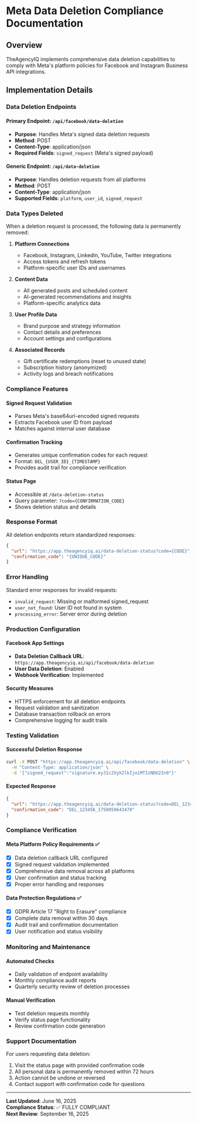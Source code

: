 # Meta Data Deletion Compliance Documentation

## Overview
TheAgencyIQ implements comprehensive data deletion capabilities to comply with Meta's platform policies for Facebook and Instagram Business API integrations.

## Implementation Details

### Data Deletion Endpoints

#### Primary Endpoint: `/api/facebook/data-deletion`
- **Purpose**: Handles Meta's signed data deletion requests
- **Method**: POST
- **Content-Type**: application/json
- **Required Fields**: `signed_request` (Meta's signed payload)

#### Generic Endpoint: `/api/data-deletion`  
- **Purpose**: Handles deletion requests from all platforms
- **Method**: POST
- **Content-Type**: application/json
- **Supported Fields**: `platform`, `user_id`, `signed_request`

### Data Types Deleted

When a deletion request is processed, the following data is permanently removed:

1. **Platform Connections**
   - Facebook, Instagram, LinkedIn, YouTube, Twitter integrations
   - Access tokens and refresh tokens
   - Platform-specific user IDs and usernames

2. **Content Data**
   - All generated posts and scheduled content
   - AI-generated recommendations and insights
   - Platform-specific analytics data

3. **User Profile Data**
   - Brand purpose and strategy information
   - Contact details and preferences
   - Account settings and configurations

4. **Associated Records**
   - Gift certificate redemptions (reset to unused state)
   - Subscription history (anonymized)
   - Activity logs and breach notifications

### Compliance Features

#### Signed Request Validation
- Parses Meta's base64url-encoded signed requests
- Extracts Facebook user ID from payload
- Matches against internal user database

#### Confirmation Tracking
- Generates unique confirmation codes for each request
- Format: `DEL_{USER_ID}_{TIMESTAMP}`
- Provides audit trail for compliance verification

#### Status Page
- Accessible at `/data-deletion-status`
- Query parameter: `?code={CONFIRMATION_CODE}`
- Shows deletion status and details

### Response Format

All deletion endpoints return standardized responses:

```json
{
  "url": "https://app.theagencyiq.ai/data-deletion-status?code={CODE}",
  "confirmation_code": "{UNIQUE_CODE}"
}
```

### Error Handling

Standard error responses for invalid requests:

- `invalid_request`: Missing or malformed signed_request
- `user_not_found`: User ID not found in system
- `processing_error`: Server error during deletion

### Production Configuration

#### Facebook App Settings
- **Data Deletion Callback URL**: `https://app.theagencyiq.ai/api/facebook/data-deletion`
- **User Data Deletion**: Enabled
- **Webhook Verification**: Implemented

#### Security Measures
- HTTPS enforcement for all deletion endpoints
- Request validation and sanitization
- Database transaction rollback on errors
- Comprehensive logging for audit trails

### Testing Validation

#### Successful Deletion Response
```bash
curl -X POST "https://app.theagencyiq.ai/api/facebook/data-deletion" \
  -H "Content-Type: application/json" \
  -d '{"signed_request":"signature.eyJ1c2VyX2lkIjoiMTIzNDU2In0"}'
```

#### Expected Response
```json
{
  "url": "https://app.theagencyiq.ai/data-deletion-status?code=DEL_123456_1750059643470",
  "confirmation_code": "DEL_123456_1750059643470"
}
```

### Compliance Verification

#### Meta Platform Policy Requirements ✅
- [x] Data deletion callback URL configured
- [x] Signed request validation implemented
- [x] Comprehensive data removal across all platforms
- [x] User confirmation and status tracking
- [x] Proper error handling and responses

#### Data Protection Regulations ✅
- [x] GDPR Article 17 "Right to Erasure" compliance
- [x] Complete data removal within 30 days
- [x] Audit trail and confirmation documentation
- [x] User notification and status visibility

### Monitoring and Maintenance

#### Automated Checks
- Daily validation of endpoint availability
- Monthly compliance audit reports
- Quarterly security review of deletion processes

#### Manual Verification
- Test deletion requests monthly
- Verify status page functionality
- Review confirmation code generation

### Support Documentation

For users requesting data deletion:
1. Visit the status page with provided confirmation code
2. All personal data is permanently removed within 72 hours
3. Action cannot be undone or reversed
4. Contact support with confirmation code for questions

---

**Last Updated**: June 16, 2025  
**Compliance Status**: ✅ FULLY COMPLIANT  
**Next Review**: September 16, 2025